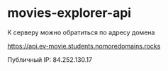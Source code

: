 # movies-explorer-api

К серверу можно обратиться по адресу домена

https://api.ev-movie.students.nomoredomains.rocks


Публичный IP: 84.252.130.17
